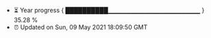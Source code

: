 - ⏳ Year progress { ██████████▁▁▁▁▁▁▁▁▁▁▁▁▁▁▁▁▁▁▁▁ } 35.28 %
- ⏰ Updated on Sun, 09 May 2021 18:09:50 GMT

